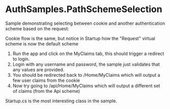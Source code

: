 AuthSamples.PathSchemeSelection
=================

Sample demonstrating selecting between cookie and another authentication scheme based on the request:

Cookie flow is the same, but notice in Startup how the "Request" virtual scheme is now the default scheme
1. Run the app and click on the MyClaims tab, this should trigger a redirect to login.
2. Login with any username and password, the sample just validates that any values are provided.
3. You should be redirected back to /Home/MyClaims which will output a few user claims from the cookie
4. Now try going to /api/Home/MyClaims which will output a different set of claims (from the Api scheme)

Startup.cs is the most interesting class in the sample.
